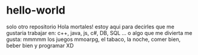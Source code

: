 # hello-world
solo otro repositorio
Hola  mortales!
estoy aqui para decirles que me gustaria trabajar en: c++, java, js, c#, DB, SQL ... 
o algo que me divierta  me gusta:  mmmmm los juegos mmoarpg, el tabaco, la noche, comer bien, beber bien  y programar XD
